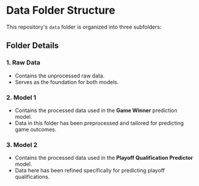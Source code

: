 # Data Folder Structure

This repository's `data` folder is organized into three subfolders:

## **Folder Details**

### 1. **Raw Data**
   - Contains the unprocessed raw data.
   - Serves as the foundation for both models.

### 2. **Model 1**
   - Contains the processed data used in the **Game Winner** prediction model.
   - Data in this folder has been preprocessed and tailored for predicting game outcomes.

### 3. **Model 2**
   - Contains the processed data used in the **Playoff Qualification Predictor** model.
   - Data here has been refined specifically for predicting playoff qualifications.


